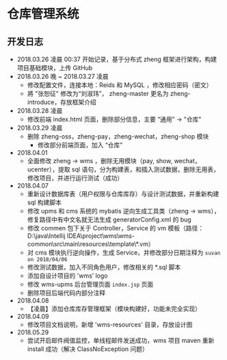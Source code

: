 # 仓库管理系统


## 开发日志
- 2018.03.26 凌晨 00:37 开始记录，基于分布式 zheng 框架进行架构，构建项目基础模块，上传 GitHub
- 2018.03.26 晚 ~ 2018.03.27 凌晨
  - 修改配置文件，连接本地：Reids 和 MySQL ，修改相应密码（密文）
  - 將 "张恕征" 修改为“刘淑玮”， zheng-master 更名为 zheng-introduce，存放框架介绍
- 2018.03.28 凌晨
  - 修改前端 index.html 页面，删除部分信息，主要 “通用”  -> "仓库"
- 2018.03.29 凌晨
  - 删除 zheng-oss，zheng-pay，zheng-wechat，zheng-shop 模块
    - 修改部分前端页面，加入 “仓库”
- 2018.04.01
  - 全面修改 zheng -> wms ，删除无用模块（pay, show, wechat，ucenter），提取 sql 语句，分为构建表，和插入测试数据，删除无用表，修改项目，并进行运行测试（成功）
- 2018.04.07
  - 重新设计数据库表（用户权限与仓库库存）与设计测试数据，并重新构建 sql 构建脚本
  - 修改 upms 和 cms 系统的 mybatis 逆向生成工具类（zheng -> wms），修复路径中有中文名就无法生成 generatorConfig.xml 的 bug
  - 修改 commen 包下关于 Controller，Service 的 vm 模板（路径：D:\java\Intellij IDEA\project\wms\wms-common\src\main\resources\template\\*.vm）
  - 对 cms 模块执行逆向操作，生成 Service，并修改部分日期注释为 `suvan on 2018/04/06`
  - 修改测试数据，加入不同角色用户，修改相关的 *.sql 脚本
  - 添加自设计项目的  'wms’ logo
  - 修改 wms-upms 后台管理页面 `index.jsp` 页面
  - 删除项目后端代码内部分注释 
- 2018.04.08 
  - 【凌晨】添加仓库库存管理框架（模块构建好，功能未完全实现）
- 2018.04.09
  - 修改项目文档说明，新增  'wms-resources' 目录，存放设计图
- 2018.05.29
  - 尝试开启邮件阀值监控，单线程邮件发送成功，wms 项目 maven 重新 install 成功（解决 ClassNoException 问题） 

